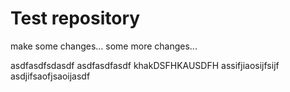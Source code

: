 # Test repository
make some changes...
some more changes... 
 
 asdfasdfsdasdf
 asdfasdfasdf
khakDSFHKAUSDFH
assifjiaosijfsijf
asdjifsaofjsaoijasdf
